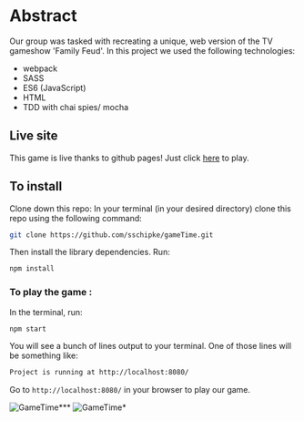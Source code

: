 # Abstract

Our group was tasked with recreating a unique, web version of the TV gameshow 'Family Feud'. In this project we used the following technologies:

- webpack
- SASS
- ES6 (JavaScript)
- HTML
- TDD with chai spies/ mocha

## Live site
This game is live thanks to github pages! Just click [here](https://sschipke.github.io/gameTime/) to play.

## To install

Clone down this repo:
In your terminal (in your desired directory) clone this repo using the following command:
```bash
git clone https://github.com/sschipke/gameTime.git
```

Then install the library dependencies. Run:

```bash
npm install
```

### To play the game :

In the terminal, run:

```bash
npm start
```

You will see a bunch of lines output to your terminal. One of those lines will be something like:

```bash
Project is running at http://localhost:8080/
```

Go to `http://localhost:8080/` in your browser to play our game.

![GameTime***](https://user-images.githubusercontent.com/49107377/64707435-3ad56500-d470-11e9-8461-768f349c07eb.gif)
![GameTime*](https://user-images.githubusercontent.com/49107377/64707419-3315c080-d470-11e9-9a3a-c131d6a63930.gif)
